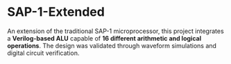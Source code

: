 # SAP-1-Extended
An extension of the traditional SAP-1 microprocessor, this project integrates a **Verilog-based ALU** capable of **16 different arithmetic and logical operations**. The design was validated through waveform simulations and digital circuit verification.
